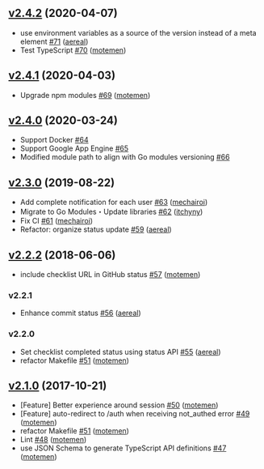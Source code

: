 ## [v2.4.2](https://github.com/motemen/prchecklist/compare/v2.4.1...v2.4.2) (2020-04-07)

* use environment variables as a source of the version instead of a meta element [#71](https://github.com/motemen/prchecklist/pull/71) ([aereal](https://github.com/aereal))
* Test TypeScript [#70](https://github.com/motemen/prchecklist/pull/70) ([motemen](https://github.com/motemen))

## [v2.4.1](https://github.com/motemen/prchecklist/compare/v2.4.0...v2.4.1) (2020-04-03)

* Upgrade npm modules [#69](https://github.com/motemen/prchecklist/pull/69) ([motemen](https://github.com/motemen))

## [v2.4.0](https://github.com/motemen/prchecklist/compare/v2.3.0...v2.4.0) (2020-03-24)

* Support Docker [#64](https://github.com/motemen/prchecklist/pull/64)
* Support Google App Engine [#65](https://github.com/motemen/prchecklist/pull/65)
* Modified module path to align with Go modules versioning [#66](https://github.com/motemen/prchecklist/pull/66)

## [v2.3.0](https://github.com/motemen/prchecklist/compare/v2.2.2...v2.3.0) (2019-08-22)

* Add complete notification for each user [#63](https://github.com/motemen/prchecklist/pull/63) ([mechairoi](https://github.com/mechairoi))
* Migrate to Go Modules・Update libraries [#62](https://github.com/motemen/prchecklist/pull/62) ([itchyny](https://github.com/itchyny))
* Fix CI [#61](https://github.com/motemen/prchecklist/pull/61) ([mechairoi](https://github.com/mechairoi))
* Refactor: organize status update [#59](https://github.com/motemen/prchecklist/pull/59) ([aereal](https://github.com/aereal))

## [v2.2.2](https://github.com/motemen/prchecklist/compare/v2.2.1...v2.2.2) (2018-06-06)

* include checklist URL in GitHub status [#57](https://github.com/motemen/prchecklist/pull/57) ([motemen](https://github.com/motemen))

### v2.2.1

* Enhance commit status [#56](https://github.com/motemen/prchecklist/pull/56) ([aereal](https://github.com/aereal))

### v2.2.0

* Set checklist completed status using status API [#55](https://github.com/motemen/prchecklist/pull/55) ([aereal](https://github.com/aereal))
* refactor Makefile [#51](https://github.com/motemen/prchecklist/pull/51) ([motemen](https://github.com/motemen))

## [v2.1.0](https://github.com/motemen/prchecklist/compare/v2.0.0...v2.1.0) (2017-10-21)

* [Feature] Better experience around session [#50](https://github.com/motemen/prchecklist/pull/50) ([motemen](https://github.com/motemen))
* [Feature] auto-redirect to /auth when receiving not_authed error [#49](https://github.com/motemen/prchecklist/pull/49) ([motemen](https://github.com/motemen))
* refactor Makefile [#51](https://github.com/motemen/prchecklist/pull/51) ([motemen](https://github.com/motemen))
* Lint [#48](https://github.com/motemen/prchecklist/pull/48) ([motemen](https://github.com/motemen))
* use JSON Schema to generate TypeScript API definitions [#47](https://github.com/motemen/prchecklist/pull/47) ([motemen](https://github.com/motemen))
